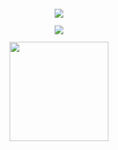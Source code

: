 <div align="center">

 ![](https://komarev.com/ghpvc/?username=johnnyalves64&color=blue&style=flat&label=Visitas+ao+perfil)

 ![](https://github-profile-summary-cards.vercel.app/api/cards/profile-details?username=johnnyalves64&theme=monokai)

</div>
<div align="center">
  <a href="https://github.com/johnnyalves64">
  <img height="180em" src="https://github-readme-stats.vercel.app/api?username=johnnyalves64&show_icons=true&theme=react&include_all_commits=true&count_private=true"/>
</div>
